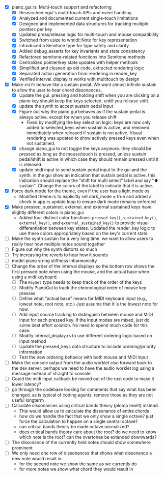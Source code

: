 - [x] piano_gui.rs: Multi-touch support and refactoring
  - [x] Researched egui's multi-touch APIs and event handling
  - [x] Analyzed and documented current single-touch limitations
  - [x] Designed and implemented data structures for tracking multiple pointers per key
  - [x] Updated press/release logic for multi-touch and mouse compatibility
  - [x] Switched from usize to wmidi::Note for key representation
  - [x] Introduced a Semitone type for type safety and clarity
  - [x] Added debug_asserts for key invariants and state consistency
  - [x] Refactored semitone-related functions into Semitone methods
  - [x] Centralized pointer/key state updates with helper methods
  - [x] Simplified and cleaned up old code, extracted rendering logic
  - [x] Separated action generation from rendering in render_key
  - [x] Verified interval_display.rs works with multitouch by design
- [x] Make `shift` behave like a sustain pedal. We want almost infinite sustain to allow the user to hear chord dissonances.
  - [x] Update the gui. pressing and holding shift when you are clicking on a piano key should keep the keys selected. untill you release shift.
  - [x] update the synth to accept sustain pedal input
  - [x] Figure out why the piano gui behaves as if the sustain pedal is always active. except for when you release shift
    - Fixed by modifying the key selection logic: keys are now only added to selected_keys when sustain is active, and removed immediately when released if sustain is not active. Visual rendering was updated to show actively pressed keys even when not sustained.
  - [x] change piano_gui to not toggle the keys anymore. they should be pressed as long as the mouse/touch is pressed, unless sustain pedal/shift is active in which case they should remain pressed until it is released.
  - [x] update midi input to send sustain pedal input to the gui and the synth. in the gui show an indication that sustain pedal is active. this indication should replace the "shift for multi select" label and say "⬆ sustain". Change the colors of the label to indicate that it is active.
- [x] Force dark mode for the theme, even if the user has a light mode os
  - Modified theme.rs to explicitly set dark_mode = true and added a check in app.rs update loop to ensure dark mode remains enforced
- [x] Make pressed, sustained, external, and external sustained keys have slightly different colors in piano_gui
  - Added four distinct color functions: `pressed_key()`, `sustained_key()`, `external_key()`, and `external_sustained_key()` to provide visual differentiation between key states. Updated the render_key logic to use these colors appropriately based on the key's current state.
- [ ] Make the synth sustain for a very long time. we want to allow users to really hear how multiple notes sound together
- [ ] Figure out why the synth distorts so much
- [ ] Try increasing the reverb to hear how it sounds
- [ ] model piano string stiffness inharmonicity
- [ ] Change the order of the interval displays so the bottom row shows the first pressed note when using the mouse, and the actual base when using a midi keyboard.
  - [ ] The `KeySet` type needs to keep track of the order of the keys
  - [ ] Modify PianoGui to track the chronological order of mouse key presses
  - [ ] Define what "actual base" means for MIDI keyboard input (e.g., lowest note, root note, etc.) Just assume that it is the lowest note for now.
  - [ ] Add input source tracking to distinguish between mouse and MIDI input for each pressed key. If the input modes are mixed, just do some best effort solution. No need to spend much code for this case.
  - [ ] Modify interval_display.rs to use different ordering logic based on input method
  - [ ] Update the pressed_keys data structure to include ordering/priority information
  - [ ] Test the new ordering behavior with both mouse and MIDI input
- [ ] Make the console output from the audio worklet also forward back to the dev server. perhaps we need to have the audio worklet log using a message instead of straight to console
- [ ] Could the midi input callback be moved out of the rust code to make it lower latency?
- [ ] go through the codebase looking for comments that say what has been changed. as is typical of coding agents. remove those as they are not useful longterm
- [ ] Calculate dissonances using critical bands theory (plomp levelt) instead.
    - This would allow us to calculate the dissonance of entire chords
    - how do we handle the fact that we only show a single octave? just force the calculation to happen on a single central octave?
    - can critical bands theory be made octave normalized?
    - does critical bands theory care about the root? do we need to know which note is the root? can the overtones be extended downwards?
- [ ] The dissonance of the currently held notes should show somewhere prominent
- [ ] We only need one row of dissonances that shows what dissonance a new note would result in.
    - for the second note we show the same as we currently do
    - for more notes we show what chord they would result in
